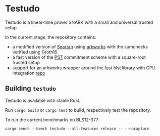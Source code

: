 # Testudo

Testudo is a linear-time prover SNARK with a small and universal trusted setup. 

In the current stage, the repository contains:

- a modified version of [Spartan](https://github.com/microsoft/Spartan) using [arkworks](https://github.com/arkworks-rs) with the sumchecks verified using Groth16
- a fast version of the [PST](https://eprint.iacr.org/2011/587.pdf) commitment scheme with a square-root trusted setup
- support for an arkworks wrapper around the fast blst library with GPU integration [repo](https://github.com/nikkolasg/ark-blst)

## Building `testudo`

Testudo is available with stable Rust.

Run `cargo build` or `cargo test` to build, respectively test the repository.

To run the current benchmarks on BLS12-377:

```console
cargo bench --bench testudo --all-features release -- --nocapture
```

